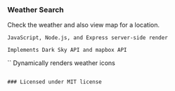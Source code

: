 ### Weather Search

Check the weather and also view map for a location.

```
JavaScript, Node.js, and Express server-side render
```

```
Implements Dark Sky API and mapbox API
```

``
Dynamically renders weather icons

```

### Licensed under MIT license
```
